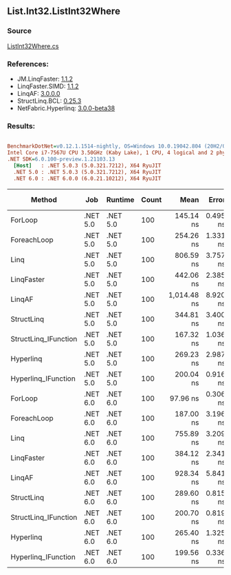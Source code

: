 ﻿## List.Int32.ListInt32Where

### Source
[ListInt32Where.cs](../LinqBenchmarks/List/Int32/ListInt32Where.cs)

### References:
- JM.LinqFaster: [1.1.2](https://www.nuget.org/packages/JM.LinqFaster/1.1.2)
- LinqFaster.SIMD: [1.1.2](https://www.nuget.org/packages/LinqFaster.SIMD/1.0.3)
- LinqAF: [3.0.0.0](https://www.nuget.org/packages/LinqAF/3.0.0.0)
- StructLinq.BCL: [0.25.3](https://www.nuget.org/packages/StructLinq.BCL/0.25.3)
- NetFabric.Hyperlinq: [3.0.0-beta38](https://www.nuget.org/packages/NetFabric.Hyperlinq/3.0.0-beta38)

### Results:
``` ini

BenchmarkDotNet=v0.12.1.1514-nightly, OS=Windows 10.0.19042.804 (20H2/October2020Update)
Intel Core i7-7567U CPU 3.50GHz (Kaby Lake), 1 CPU, 4 logical and 2 physical cores
.NET SDK=6.0.100-preview.1.21103.13
  [Host]   : .NET 5.0.3 (5.0.321.7212), X64 RyuJIT
  .NET 5.0 : .NET 5.0.3 (5.0.321.7212), X64 RyuJIT
  .NET 6.0 : .NET 6.0.0 (6.0.21.10212), X64 RyuJIT


```
|               Method |      Job |  Runtime | Count |        Mean |    Error |   StdDev | Ratio | RatioSD |  Gen 0 | Gen 1 | Gen 2 | Allocated |
|--------------------- |--------- |--------- |------ |------------:|---------:|---------:|------:|--------:|-------:|------:|------:|----------:|
|              ForLoop | .NET 5.0 | .NET 5.0 |   100 |   145.14 ns | 0.495 ns | 0.413 ns |  1.00 |    0.00 |      - |     - |     - |         - |
|          ForeachLoop | .NET 5.0 | .NET 5.0 |   100 |   254.26 ns | 1.331 ns | 1.111 ns |  1.75 |    0.01 |      - |     - |     - |         - |
|                 Linq | .NET 5.0 | .NET 5.0 |   100 |   806.59 ns | 3.757 ns | 3.331 ns |  5.56 |    0.03 | 0.0343 |     - |     - |      72 B |
|           LinqFaster | .NET 5.0 | .NET 5.0 |   100 |   442.06 ns | 2.385 ns | 1.992 ns |  3.05 |    0.02 | 0.3095 |     - |     - |     648 B |
|               LinqAF | .NET 5.0 | .NET 5.0 |   100 | 1,014.48 ns | 8.920 ns | 8.344 ns |  7.00 |    0.07 |      - |     - |     - |         - |
|           StructLinq | .NET 5.0 | .NET 5.0 |   100 |   344.81 ns | 3.400 ns | 3.014 ns |  2.38 |    0.02 | 0.0153 |     - |     - |      32 B |
| StructLinq_IFunction | .NET 5.0 | .NET 5.0 |   100 |   167.32 ns | 1.036 ns | 0.866 ns |  1.15 |    0.01 |      - |     - |     - |         - |
|            Hyperlinq | .NET 5.0 | .NET 5.0 |   100 |   269.23 ns | 2.987 ns | 2.495 ns |  1.86 |    0.02 |      - |     - |     - |         - |
|  Hyperlinq_IFunction | .NET 5.0 | .NET 5.0 |   100 |   200.04 ns | 0.916 ns | 0.715 ns |  1.38 |    0.01 |      - |     - |     - |         - |
|              ForLoop | .NET 6.0 | .NET 6.0 |   100 |    97.96 ns | 0.306 ns | 0.239 ns |  0.67 |    0.00 |      - |     - |     - |         - |
|          ForeachLoop | .NET 6.0 | .NET 6.0 |   100 |   187.00 ns | 3.196 ns | 2.833 ns |  1.29 |    0.02 |      - |     - |     - |         - |
|                 Linq | .NET 6.0 | .NET 6.0 |   100 |   755.89 ns | 3.209 ns | 3.002 ns |  5.21 |    0.03 | 0.0343 |     - |     - |      72 B |
|           LinqFaster | .NET 6.0 | .NET 6.0 |   100 |   384.12 ns | 2.341 ns | 1.955 ns |  2.65 |    0.02 | 0.3095 |     - |     - |     648 B |
|               LinqAF | .NET 6.0 | .NET 6.0 |   100 |   928.34 ns | 5.841 ns | 5.178 ns |  6.40 |    0.04 |      - |     - |     - |         - |
|           StructLinq | .NET 6.0 | .NET 6.0 |   100 |   289.60 ns | 0.815 ns | 0.723 ns |  1.99 |    0.01 | 0.0153 |     - |     - |      32 B |
| StructLinq_IFunction | .NET 6.0 | .NET 6.0 |   100 |   200.70 ns | 0.819 ns | 0.684 ns |  1.38 |    0.01 |      - |     - |     - |         - |
|            Hyperlinq | .NET 6.0 | .NET 6.0 |   100 |   265.40 ns | 1.325 ns | 1.107 ns |  1.83 |    0.01 |      - |     - |     - |         - |
|  Hyperlinq_IFunction | .NET 6.0 | .NET 6.0 |   100 |   199.56 ns | 0.336 ns | 0.262 ns |  1.37 |    0.00 |      - |     - |     - |         - |
